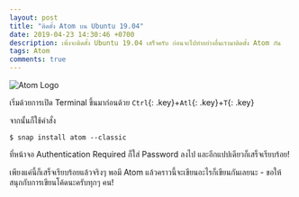 ```yaml
---
layout: post
title: "ติดตั้ง Atom บน Ubuntu 19.04"
date: 2019-04-23 14:30:46 +0700
description: เพิ่งจะติดตั้ง Ubuntu 19.04 เสร็จครับ ก่อนจะไปทำอย่างอื่นเรามาติดตั้ง Atom กัน
tags: Atom
comments: true
---
```

![Atom Logo](https://res.cloudinary.com/sdees-reallife/image/upload/c_scale,w_200/v1519744167/atom-logo.jpg)

เริ่มด้วยการเปิด Terminal ขึ้นมาก่อนด้วย `Ctrl`{: .key}+`Atl`{: .key}+`T`{: .key}

จากนั้นก็ใช้คำสั่ง

`$ snap install atom --classic`

ที่หน้าจอ Authentication Required ก็ใส่ Password ลงไป และอีกแปปเดียวก็เสร็จเรียบร้อย!

เพียงแค่นี้ก็เสร็จเรียบร้อยแล้วจริงๆ พอมี Atom แล้วคราวนี้จะเขียนอะไรก็เขียนกันเลยนะ - ขอให้สนุกกับการเขียนโค้ดนะครับทุกๆ คน!
